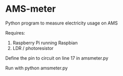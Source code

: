 # AMS-meter
Python program to measure electricity usage on AMS

Requires: 
1. Raspberry Pi running Raspbian
2. LDR / photoresistor

Define the pin to circuit on line 17 in amsmeter.py

Run with python amsmeter.py

